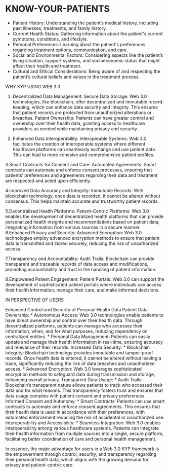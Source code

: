 # KNOW-YOUR-PATIENTS

* Patient History: Understanding the patient’s medical history, including past illnesses, treatments, and family history.
* Current Health Status: Gathering information about the patient's current symptoms, conditions, and lifestyle.
* Personal Preferences: Learning about the patient's preferences regarding treatment options, communication, and care.
* Social and Environmental Factors: Considering aspects like the patient’s living situation, support systems, and socioeconomic status that might affect their health and treatment.
* Cultural and Ethical Considerations: Being aware of and respecting the patient’s cultural beliefs and values in the treatment process.


WHY KYP USING WEB 3.0
1. Decentralized Data Management:
                    Secure Data Storage: Web 3.0 technologies, like blockchain, offer decentralized and immutable record-keeping, which can enhance data security and integrity. This ensures that patient records                                             are protected from unauthorized alterations or breaches.
                    Patient Ownership: Patients can have greater control and ownership over their health data, granting access to healthcare providers as needed while maintaining privacy and security.

2. Enhanced Data Interoperability:
          Interoperable Systems: Web 3.0 facilitates the creation of interoperable systems where different healthcare platforms can seamlessly exchange and use patient data. This can lead to more cohesive and                                      comprehensive patient profiles.

3.Smart Contracts for Consent and Care:
                        Automated Agreements: Smart contracts can automate and enforce consent processes, ensuring that patients’ preferences and agreements regarding their data and treatment are respected and                                                  acted upon efficiently.

4.Improved Data Accuracy and Integrity:
                          Immutable Records: With blockchain technology, once data is recorded, it cannot be altered without consensus. This helps maintain accurate and trustworthy patient records.

5.Decentralized Health Platforms:
                  Patient-Centric Platforms: Web 3.0 enables the development of decentralized health platforms that can provide personalized health insights and recommendations based on patient data, integrating                                               information from various sources in a secure manner.
6.Enhanced Privacy and Security:
                  Advanced Encryption: Web 3.0 technologies employ advanced encryption methods to ensure that patient data is transmitted and stored securely, reducing the risk of unauthorized access.

7.Transparency and Accountability:
                          Audit Trails: Blockchain can provide transparent and traceable records of data access and modifications, promoting accountability and trust in the handling of patient information.

8.Empowered Patient Engagement:
                    Patient Portals: Web 3.0 can support the development of sophisticated patient portals where individuals can access their health information, manage their care, and make informed decisions.


IN PERSPECTIVE OF USERS

Enhanced Control and Security of Personal Health Data
      Patient Data Ownership:
              * Autonomous Access: Web 3.0 technologies enable patients to have direct ownership and control over their health data. Through decentralized platforms, patients can manage who accesses their                                            information, when, and for what purposes, reducing dependency on centralized entities.
              * Personal Data Management: Patients can easily update and manage their health information in real-time, ensuring accuracy and relevance of their records.
      Increased Data Security:
              * Blockchain Integrity: Blockchain technology provides immutable and tamper-proof records. Once health data is entered, it cannot be altered without leaving a trace, significantly reducing the risk                                         of data breaches and unauthorized access.
              *  Advanced Encryption: Web 3.0 leverages sophisticated encryption methods to safeguard data during transmission and storage, enhancing overall privacy.
      Transparent Data Usage:
              * Audit Trails: Blockchain’s transparent nature allows patients to track who accessed their data and for what reasons. This transparency fosters trust and ensures that data usage complies with                                     patient consent and privacy preferences.
      Informed Consent and Autonomy:
              * Smart Contracts: Patients can use smart contracts to automate and enforce consent agreements. This ensures that their health data is used in accordance with their preferences, with automated                                         enforcement reducing the risk of accidental or unauthorized use.
      Interoperability and Accessibility:
              * Seamless Integration: Web 3.0 enables interoperability among various healthcare systems. Patients can integrate their health information from multiple sources into a single, secure platform,                                             facilitating better coordination of care and personal health management.
              
In essence, the major advantage for users in a Web 3.0 KYP framework is the empowerment through control, security, and transparency regarding their personal health data, which aligns with the growing demand for privacy and patient-centric care.
